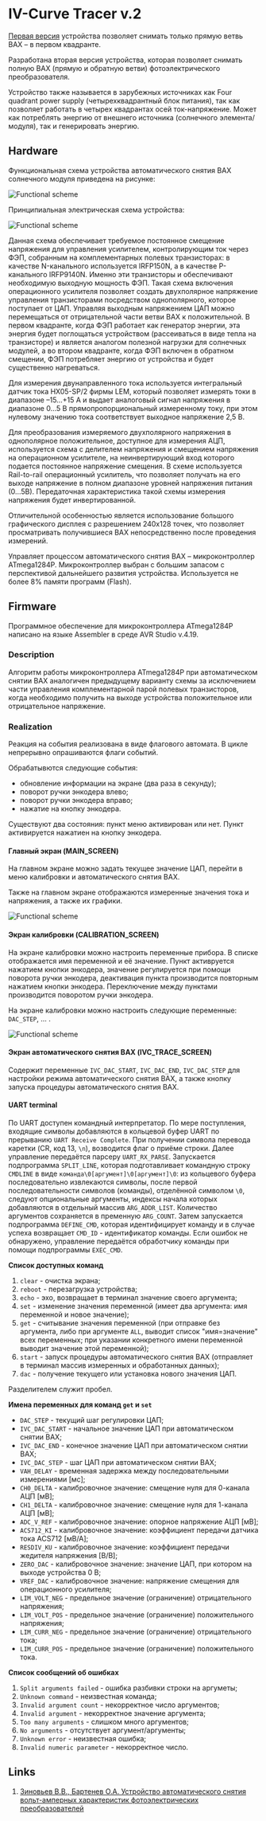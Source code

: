 # IV-Curve Tracer v.2

[Первая версия](https://github.com/nf-zvv/IVC_Tracer) устройства позволяет снимать только прямую ветвь ВАХ – в первом квадранте.

Разработана вторая версия устройства, которая позволяет снимать полную ВАХ (прямую и обратную ветви) фотоэлектрического преобразователя.

Устройство также называется в зарубежных источниках как Four quadrant power supply (четырехквадрантный блок питания), так как позволяет работать в четырех квадрантах осей ток-напряжение. Может как потреблять энергию от внешнего источника (солнечного элемента/модуля), так и генерировать энергию.

## Hardware

Функциональная схема устройства автоматического снятия ВАХ солнечного модуля приведена на рисунке:

![Functional scheme](/img/ivc_tracer_v2_func_scheme.jpg)

Принципиальная электрическая схема устройства:

![Functional scheme](/img/ivc_tracer_v2_scheme.jpg)

Данная схема обеспечивает требуемое постоянное смещение напряжения для управления усилителем, контролирующим ток через ФЭП, собранным на комплементарных полевых транзисторах: в качестве N-канального используется IRFP150N, а в качестве P-канального IRFP9140N. Именно эти транзисторы и обеспечивают необходимую выходную мощность ФЭП. Такая схема включения операционного усилителя позволяет создать двухполярное напряжение управления транзисторами посредством однополярного, которое поступает от ЦАП. Управляя выходным напряжением ЦАП можно перемещаться от отрицательной части ветви ВАХ к положительной. В первом квадранте, когда ФЭП работает как генератор энергии, эта энергия будет поглощаться устройством (рассеиваться в виде тепла на транзисторе) и является аналогом полезной нагрузки для солнечных модулей, а во втором квадранте, когда ФЭП включен в обратном смещении, ФЭП потребляет энергию от устройства и будет существенно нагреваться.

Для измерения двунаправленного тока используется интегральный датчик тока HX05-SP/2 фирмы LEM, который позволяет измерять токи в диапазоне –15…+15 А и выдает аналоговый сигнал напряжения в диапазоне 0…5 В прямопропорциональный измеренному току, при этом нулевому значению тока соответствует выходное напряжение 2,5 В. 

Для преобразования измеряемого двухполярного напряжения в однополярное положительное, доступное для измерения АЦП, используется схема с делителем напряжения и смещением напряжения на операционном усилителе, на неинвертирующий вход которого подается постоянное напряжение смещения. В схеме используется Rail-to-rail операционный усилитель, что позволяет получать на его выходе напряжение в полном диапазоне уровней напряжения питания (0…5В). Передаточная характеристика такой схемы измерения напряжения будет инвертированной.

Отличительной особенностью является использование большого графического дисплея с разрешением 240х128 точек, что позволяет просматривать получившиеся ВАХ непосредственно после проведения измерений.

Управляет процессом автоматического снятия ВАХ – микроконтроллер ATmega1284P. Микроконтроллер выбран с большим запасом с перспективой дальнейшего развития устройства. Используется не более 8% памяти программ (Flash).

## Firmware

Программное обеспечение для микроконтроллера ATmega1284P написано на языке Assembler в среде AVR Studio v.4.19.

### Description

Алгоритм работы микроконтроллера ATmega1284P при автоматическом снятии ВАХ аналогичен предыдущему варианту схемы за исключением части управления комплементарной парой полевых транзисторов, когда необходимо получить на выходе устройства положительное или отрицательное напряжение.

### Realization

Реакция на события реализована в виде флагового автомата. В цикле непрерывно опрашиваются флаги событий. 

Обрабатывются следующие события:
 - обновление информации на экране (два раза в секунду);
 - поворот ручки энкодера влево;
 - поворот ручки энкодера вправо;
 - нажатие на кнопку энкодера.

Существуют два состояния: пункт меню активирован или нет. Пункт активируется нажатиен на кнопку энкодера.

#### Главный экран (MAIN_SCREEN)

На главном экране можно задать текущее значение ЦАП, перейти в меню калибровки и автоматического снятия ВАХ.

Также на главном экране отображаются измеренные значения тока и напряжения, а также их графики.

![Functional scheme](/img/ivc_tracer_v2_main_screen.png)

#### Экран калибровки (CALIBRATION_SCREEN)

На экране калибровки можно настроить переменные прибора. В списке отображается имя переменной и её значение. Пункт активруется нажатием кнопки энкодера, значение регулируется при помощи поворота ручки энкодера, деактивация пункта производится повторным нажатием кнопки энкодера. Переключение между пунктами производится поворотом ручки энкодера.

На экране калибровки можно настроить следующие переменные: `DAC_STEP`, ... .

![Functional scheme](/img/ivc_tracer_v2_calibration_screen.png)

#### Экран автоматического снятия ВАХ (IVC_TRACE_SCREEN)

Содержит переменные `IVC_DAC_START`, `IVC_DAC_END`, `IVC_DAC_STEP` для настройки режима автоматического снятия ВАХ, а также кнопку запуска процедуры автоматического снятия ВАХ.

#### UART terminal

По UART доступен командный интерпретатор. По мере поступления, входящие символы добавляются в кольцевой буфер UART по прерыванию `UART Receive Complete`. При получении символа перевода каретки (CR, код 13, `\n`), возводится флаг о приёме строки. Далее управление передаётся парсеру `UART_RX_PARSE`. Запускается подпрограмма `SPLIT_LINE`, которая подготавливает командную строку `CMDLINE` в виде `команда\0[аргумент]\0[аргумент]\0`: из кольцевого буфера последовательно извлекаются символы, после первой последовательности символов (команды), отделённой символом `\0`, следуют опциональные аргументы, индексы начала которых добавляются в отдельный массив `ARG_ADDR_LIST`. Количество аргументов сохраняется в пременную `ARG_COUNT`. Затем запускается подпрограмма `DEFINE_CMD`, которая идентифицирует команду и в случае успеха возвращает `CMD_ID` - идентификатор команды. Если ошибок не обнаружено, управление передаётся обработчику команды при помощи подпрограммы `EXEC_CMD`.

**Список доступных команд**

1. `clear` - очистка экрана;
2. `reboot` - перезагрузка устройства;
3. `echo` - эхо, возвращает в терминал значение своего аргумента;
4. `set` - изменение значения переменной (имеет два аргумента: имя переменной и новое значение);
5. `get` - считывание значения переменной (при отправке без аргумента, либо при аргументе `ALL`, выводит список "имя=значение" всех переменных; при указании конкретного имени переменной выводит значение этой переменной);
6. `start` - запуск процедуры автоматического снятия ВАХ (отправляет в терминал массив измеренных и обработанных данных);
7. `dac` - получение текущего или установка нового значения ЦАП.

Разделителем служит пробел.

**Имена переменных для команд `get` и  `set`**

 - `DAC_STEP` - текущий шаг регулировки ЦАП;
 - `IVC_DAC_START` - начальное значение ЦАП при автоматическом снятии ВАХ;
 - `IVC_DAC_END` - конечное значение ЦАП при автоматическом снятии ВАХ;
 - `IVC_DAC_STEP` - шаг ЦАП при автоматическом снятии ВАХ;
 - `VAH_DELAY` - временная задержка между последовательными измерениями [мс];
 - `CH0_DELTA` - калибровочное значение: смещение нуля для 0-канала АЦП [мВ];
 - `CH1_DELTA` - калибровочное значение: смещение нуля для 1-канала АЦП [мВ];
 - `ADC_V_REF` - калибровочное значение: опорное напряжение АЦП [мВ];
 - `ACS712_KI` - калибровочное значение: коэффициент передачи датчика тока ACS712 [мВ/А];
 - `RESDIV_KU` - калибровочное значение: коэффициент передачи жедителя напряжения [В/В];
 - `ZERO_DAC` - калибровочное значение: значение ЦАП, при котором на выходе устройства 0 В;
 - `VREF_DAC` - калибровочное значение: напряжение смещения для операционного усилителя;
 - `LIM_VOLT_NEG` - предельное значение (ограничение) отрицательного напряжения;
 - `LIM_VOLT_POS` - предельное значение (ограничение) положительного напряжения;
 - `LIM_CURR_NEG` - предельное значение (ограничение) отрицательного тока;
 - `LIM_CURR_POS` - предельное значение (ограничение) положительного тока.

**Список сообщений об ошибках**

1. `Split arguments failed` - ошибка разбивки строки на аргуметы;
2. `Unknown command` - неизвестная команда;
3. `Invalid argument count` - некорректное число аргументов;
4. `Invalid argument` - некорректное значение аргумента;
5. `Too many arguments` - слишком много аргументов;
6. `No arguments` - отсутствует аргумент/аргументы;
7. `Unknown error` - неизвестная ошибка;
8. `Invalid numeric parameter` - некорректное число.



## Links

1. [Зиновьев В.В., Бартенев О.А. Устройство автоматического снятия вольт-амперных характеристик фотоэлектрических преобразователей](http://f-ing.udsu.ru/files/EL-J-MT/000572-7_2_4_19_%D0%91%D0%B0%D1%80%D1%82%D0%B5%D0%BD%D0%B5%D0%B2.pdf)